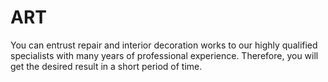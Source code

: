 # ART
You can entrust repair and interior decoration works to our highly qualified specialists with many years of professional experience. Therefore, you will get the desired result in a short period of time.
